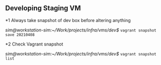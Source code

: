 ## Developing Staging VM


*1 Always take snapshot of dev box before altering anything

  *sim@workstation-sim:~/Work/projects/infra/vms/dev$* `vagrant snapshot save 20210408` 
  
*2 Check Vagrant snapshot

  *sim@workstation-sim:~/Work/projects/infra/vms/dev$* `vagrant snapshot list`





